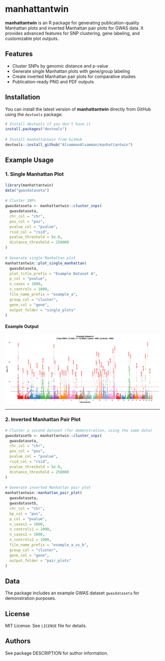 # manhattantwin

**manhattantwin** is an R package for generating publication-quality Manhattan plots and inverted Manhattan pair plots for GWAS data. It provides advanced features for SNP clustering, gene labeling, and customizable plot outputs.

## Features
- Cluster SNPs by genomic distance and p-value
- Generate single Manhattan plots with gene/group labeling
- Create inverted Manhattan pair plots for comparative studies
- Publication-ready PNG and PDF outputs


## Installation

You can install the latest version of **manhattantwin** directly from GitHub using the `devtools` package:

```r
# Install devtools if you don't have it
install.packages("devtools")

# Install manhattantwin from GitHub
devtools::install_github("AlsammanAlsamman/manhattantwin")
```


## Example Usage

### 1. Single Manhattan Plot

```r
library(manhattantwin)
data("gwasdataseta")

# Cluster SNPs
gwasdataseta <- manhattantwin::cluster_snps(
  gwasdataseta,
  chr_col = "chr",
  pos_col = "pos",
  pvalue_col = "pvalue",
  rsid_col = "rsid",
  pvalue_threshold = 5e-8,
  distance_threshold = 250000
)

# Generate single Manhattan plot
manhattantwin::plot_single_manhattan(
  gwasdataseta,
  plot_title_prefix = "Example Dataset A",
  p_col = "pvalue",
  n_cases = 1000,
  n_controls = 1000,
  file_name_prefix = "example_a",
  group_col = "cluster",
  gene_col = "gene",
  output_folder = "single_plots"
)
```

#### Example Output

![Single Manhattan Plot](single_plots/example_a_pub.png)

---

### 2. Inverted Manhattan Pair Plot

```r
# Cluster a second dataset (for demonstration, using the same data)
gwasdatasetb <- manhattantwin::cluster_snps(
  gwasdataseta,
  chr_col = "chr",
  pos_col = "pos",
  pvalue_col = "pvalue",
  rsid_col = "rsid",
  pvalue_threshold = 5e-8,
  distance_threshold = 250000
)

# Generate inverted Manhattan pair plot
manhattantwin::manhattan_pair_plot(
  gwasdataseta,
  gwasdatasetb,
  chr_col = "chr",
  bp_col = "pos",
  p_col = "pvalue",
  n_cases1 = 1000,
  n_controls1 = 1000,
  n_cases2 = 1000,
  n_controls2 = 1000,
  file_name_prefix = "example_a_vs_b",
  group_col = "cluster",
  gene_col = "gene",
  output_folder = "pair_plots"
)
```

## Data

The package includes an example GWAS dataset `gwasdataseta` for demonstration purposes.

## License

MIT License. See `LICENSE` file for details.

## Authors

See package DESCRIPTION for author information.
